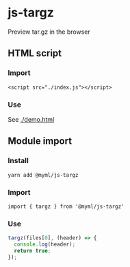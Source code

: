 # js-targz

Preview tar.gz in the browser

## HTML script

### Import

`<script src="./index.js"></script>`

### Use

See [./demo.html](./demo.html)

## Module import

### Install

`yarn add @myml/js-targz`

### Import

`import { targz } from '@myml/js-targz'`

### Use

```ts
targz(files[0], (header) => {
  console.log(header);
  return true;
});
```
